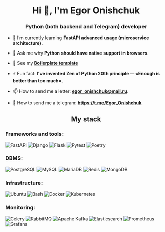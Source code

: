<h1 align="center">Hi 👋, I'm Egor Onishchuk</h1>
<h3 align="center">Python (both backend and Telegram) developer</h3>

- 🌱 I’m currently learning **FastAPI advanced usage (microservice architecture)**.

- 💬 Ask me why **Python should have native support in browsers**.
  
- 🐍 See my **[Boilerplate template](https://github.com/EgorOnishchuk/fastapi-project-template)**

- ⚡ Fun fact: **I've invented Zen of Python 20th principle — «Enough is better than too much»**.

- 📫 How to send me a letter: **egor_onishchuk@mail.ru**.

- 📃 How to send me a telegram: **https://t.me/Egor_Onishchuk**.

<h2 align="center">My stack</h2>

<h3 align="left">Frameworks and tools:</h3>

<p>
<img src="https://img.shields.io/badge/FastAPI-005571?style=for-the-badge&logo=fastapi" alt="FastAPI">
<img src="https://img.shields.io/badge/django-%23092E20.svg?style=for-the-badge&logo=django&logoColor=white" alt="Django">
<img src="https://img.shields.io/badge/flask-%23000.svg?style=for-the-badge&logo=flask&logoColor=white" alt="Flask">
<img src="https://img.shields.io/badge/pytest-%23ffffff.svg?style=for-the-badge&logo=pytest&logoColor=2f9fe3" alt="Pytest">
<img src="https://img.shields.io/badge/Poetry-%233B82F6.svg?style=for-the-badge&logo=poetry&logoColor=0B3D8D" alt="Poetry">
</p>

<h3 align="left">DBMS:</h3>

<p>
<img src="https://img.shields.io/badge/postgres-%23316192.svg?style=for-the-badge&logo=postgresql&logoColor=white" alt="PostgreSQL">
<img src="https://img.shields.io/badge/mysql-4479A1.svg?style=for-the-badge&logo=mysql&logoColor=white" alt="MySQL">
<img src="https://img.shields.io/badge/MariaDB-003545?style=for-the-badge&logo=mariadb&logoColor=white" alt="MariaDB">
<img src="https://img.shields.io/badge/redis-%23DD0031.svg?style=for-the-badge&logo=redis&logoColor=white" alt="Redis">
<img src="https://img.shields.io/badge/MongoDB-%234ea94b.svg?style=for-the-badge&logo=mongodb&logoColor=white" alt="MongoDB">
</p>

<h3 align="left">Infrastructure:</h3>

<p>
<img src="https://img.shields.io/badge/Ubuntu-E95420?style=for-the-badge&logo=ubuntu&logoColor=white" alt="Ubuntu">
<img src="https://img.shields.io/badge/bash_script-%23121011.svg?style=for-the-badge&logo=gnu-bash&logoColor=white" alt="Bash">
<img src="https://img.shields.io/badge/docker-%230db7ed.svg?style=for-the-badge&logo=docker&logoColor=white" alt="Docker">
<img src="https://img.shields.io/badge/kubernetes-%23326ce5.svg?style=for-the-badge&logo=kubernetes&logoColor=white" alt="Kubernetes">
</p>

<h3 align="left">Monitoring:</h3>

<p>
<img src="https://img.shields.io/badge/celery-%23a9cc54.svg?style=for-the-badge&logo=celery&logoColor=ddf4a4" alt="Celery">
<img src="https://img.shields.io/badge/Rabbitmq-FF6600?style=for-the-badge&logo=rabbitmq&logoColor=white" alt="RabbitMQ">
<img src="https://img.shields.io/badge/Apache%20Kafka-000?style=for-the-badge&logo=apachekafka" alt="Apache Kafka">
<img src="https://img.shields.io/badge/elasticsearch-%230377CC.svg?style=for-the-badge&logo=elasticsearch&logoColor=white" alt="Elasticsearch">
<img src="https://img.shields.io/badge/Prometheus-E6522C?style=for-the-badge&logo=Prometheus&logoColor=white" alt="Prometheus">
<img src="https://img.shields.io/badge/grafana-%23F46800.svg?style=for-the-badge&logo=grafana&logoColor=white" alt="Grafana">
</p>
